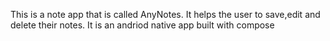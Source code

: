 This is a note app that is called AnyNotes. It helps the user to save,edit and delete their notes.
It is an andriod native app built with compose
